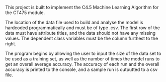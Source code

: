 This project is built to implement the C4.5 Machine Learning Algorithm for the CT475 module.
 
The location of the data file used to build and analyse the model is hardcoded programmatically and must be of 
type .csv. The first row of the data must have attribute titles, and the data should not have any missing values. The 
dependent class variables must be the column furthest to the right.

The program begins by allowing the user to input the size of the data set to be used as a training set, as well
as the number of times the model runs to get an overall average accuracy. The accuracy of each run and the overall
accuracy is printed to the console, and a sample run is outputted to a csv file.